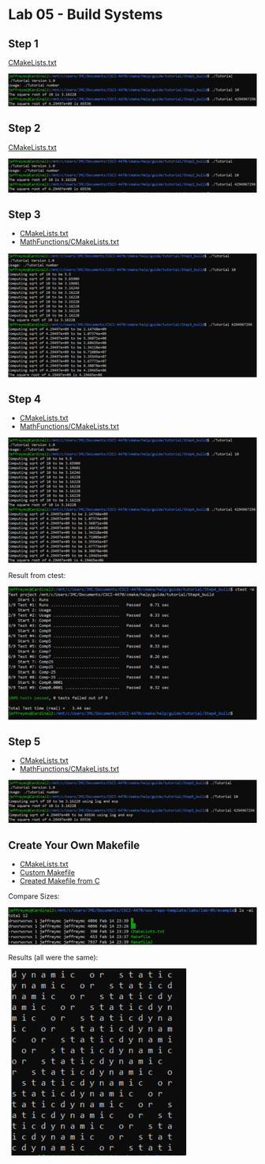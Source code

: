 # Lab 05 - Build Systems

## Step 1

[CMakeLists.txt](Step1/CMakeLists.txt)

![tutorial_step1](Step1/tutorial_step1.PNG)

## Step 2

[CMakeLists.txt](Step2/CMakeLists.txt)

![tutorial_step2](Step2/tutorial_step2.PNG)

## Step 3

- [CMakeLists.txt](Step3/CMakeLists.txt)
- [MathFunctions/CMakeLists.txt](Step3/MathCMakeLists.txt)

![tutorial_step3](Step3/tutorial_step3.PNG)

## Step 4

- [CMakeLists.txt](Step4/CMakeLists.txt)
- [MathFunctions/CMakeLists.txt](Step4/MathCMakeLists.txt)

![tutorial_step4](Step4/tutorial_step4.PNG)

Result from ctest:

![ctest](Step4/ctest.PNG)

## Step 5

- [CMakeLists.txt](Step5/CMakeLists.txt)
- [MathFunctions/CMakeLists.txt](Step5/MathCMakeLists.txt)

![tutorial_step5](Step5/tutorial_step5.PNG)

## Create Your Own Makefile

- [CMakeLists.txt](example/CMakeLists.txt)
- [Custom Makefile](example/Makefile)
- [Created Makefile from C](example/Makefile2)

Compare Sizes:

![sizes](example/sizes.PNG)

Results (all were the same):

![sizes](example/results.PNG)
